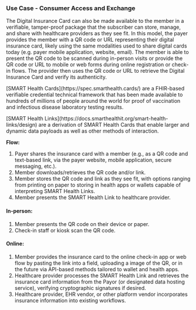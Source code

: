 <a name="use-cases-access-and-exchange"></a>
<h3>Use Case - Consumer Access and Exchange</h3>

<p>The Digital Insurance Card can also be made available to the member in a verifiable, tamper-proof package that the subscriber can store, manage, and share with healthcare providers as they see fit. In this model, the payer provides the member with a QR code or URL representing their digital insurance card, likely using the same modalities used to share digital cards today (e.g. payer mobile application, website, email). The member is able to present the QR code to be scanned during in-person visits or provide the QR code or URL to mobile or web forms during online registration or check-in flows. The provider then uses the QR code or URL to retrieve the Digital Insurance Card and verify its authenticity.</p>

<p>[SMART Health Cards](https://spec.smarthealth.cards/) are a FHIR-based verifiable credential technical framework that has been made available to hundreds of millions of people around the world for proof of vaccination and infectious disease laboratory testing results.</p>

<p>[SMART Health Links](https://docs.smarthealthit.org/smart-health-links/design) are a derivation of SMART Health Cards that enable larger and dynamic data payloads as well as other methods of interaction.</p>

<p><b>Flow:</b></p>
<ol>
<li>Payer shares the insurance card with a member (e.g., as a QR code and text-based link, via the payer website, mobile application, secure messaging, etc.).</li>
<li>Member downloads/retrieves the QR code and/or link.</li>
<li>Member stores the QR code and link as they see fit, with options ranging from printing on paper to storing in health apps or wallets capable of interpreting SMART Health Links.</li>
<li>Member presents the SMART Health Link to healthcare provider.</li>
</ol>
<h4><b>In-person:</b></h4>
<ol>
<li>Member presents the QR code on their device or paper.</li>
<li>Check-in staff or kiosk scan the QR code.</li>
</ol>

<h4><b>Online:</b></h4>
<ol>
<li>Member provides the insurance card to the online check-in app or web flow by pasting the link into a field, uploading a image of the QR, or in the future via API-based methods tailored to wallet and health apps.</li>
<li>Healthcare provider processes the SMART Health Link and retrieves the insurance card information from the Payor (or designated data hosting service), verifying cryptographic signatures if desired.</li>
<li>Healthcare provider, EHR vendor, or other platform vendor incorporates insurance information into existing workflows.</li>
</ol>
